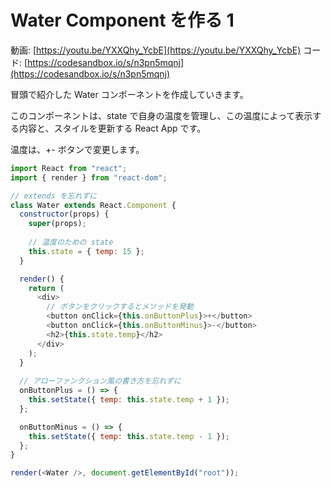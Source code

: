 # Water Component を作る 1

動画: [https://youtu.be/YXXQhy_YcbE](https://youtu.be/YXXQhy_YcbE)
コード: [https://codesandbox.io/s/n3pn5mqnj](https://codesandbox.io/s/n3pn5mqnj)

冒頭で紹介した Water コンポーネントを作成していきます。

このコンポーネントは、state で自身の温度を管理し、この温度によって表示する内容と、スタイルを更新する React App です。

温度は、+- ボタンで変更します。

```js
import React from "react";
import { render } from "react-dom";

// extends を忘れずに
class Water extends React.Component {
  constructor(props) {
    super(props);
    
    // 温度のための state 
    this.state = { temp: 15 };
  }

  render() {
    return (
      <div>
        // ボタンをクリックするとメソッドを発動
        <button onClick={this.onButtonPlus}>+</button>
        <button onClick={this.onButtonMinus}>-</button>
        <h2>{this.state.temp}</h2>
      </div>
    );
  }
  
  // アローファンクション風の書き方を忘れずに
  onButtonPlus = () => {
    this.setState({ temp: this.state.temp + 1 });
  };

  onButtonMinus = () => {
    this.setState({ temp: this.state.temp - 1 });
  };
}

render(<Water />, document.getElementById("root"));

```